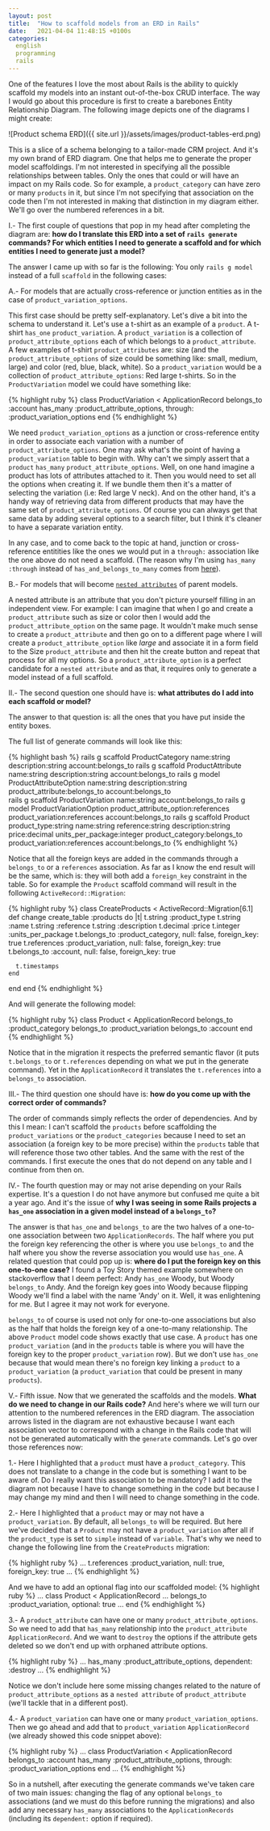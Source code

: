 ```yaml
---
layout: post
title:  "How to scaffold models from an ERD in Rails"
date:   2021-04-04 11:48:15 +0100s
categories:
  english
  programming
  rails
---
```

One of the features I love the most about Rails is the ability to quickly scaffold my models into an instant out-of-the-box CRUD interface. The way I would go about this procedure is first to create a barebones Entity Relationship Diagram. The following image depicts one of the diagrams I might create:

![Product schema ERD]({{ site.url }}/assets/images/product-tables-erd.png)

This is a slice of a schema belonging to a tailor-made CRM project. And it's my own brand of ERD diagram. One that helps me to generate the proper model scaffoldings. I'm not interested in specifying all the possible relationships between tables. Only the ones that could or will have an impact on my Rails code. So for example, a `product_category` can have zero or many `products` in it, but since I'm not specifying that association on the code then I'm not interested in making that distinction in my diagram either. We'll go over the numbered references in a bit.

I.- The first couple of questions that pop in my head after completing the diagram are: **how do I translate this ERD into a set of `rails generate` commands? For which entities I need to generate a scaffold and for which entities I need to generate just a model?**

The answer I came up with so far is the following: You only `rails g model` instead of a full `scaffold` in the following cases:

A.- For models that are actually cross-reference or junction entities as in the case of `product_variation_options`.

This first case should be pretty self-explanatory. Let's dive a bit into the schema to understand it. Let's use a t-shirt as an example of a `product`. A t-shirt `has_one` `product_variation`. A `product_variation` is a collection of `product_attribute_options` each of which belongs to a `product_attribute`. A few examples of t-shirt `product_attributes` are: size (and the `product_attribute_options` of size could be something like: small, medium, large) and color (red, blue, black, white). So a `product_variation` would be a collection of `product_attribute_options`: Red large t-shirts. So in the `ProductVariation` model we could have something like:

{% highlight ruby %}
class ProductVariation < ApplicationRecord
belongs_to :account
has_many :product_attribute_options, through: :product_variation_options
end
{% endhighlight %}

We need `product_variation_options` as a junction or cross-reference entity in order to associate each variation with a number of `product_attribute_options`. One may ask what's the point of having a `product_variation` table to begin with. Why can't we simply assert that a `product` `has_many` `product_attribute_options`. Well, on one hand imagine a product has lots of attributes attached to it. Then you would need to set all the options when creating it. If we bundle them then it's a matter of selecting the variation (i.e: Red large V neck). And on the other hand, it's a handy way of retrieving data from different products that may have the same set of `product_attribute_options`. Of course you can always get that same data by adding several options to a search filter, but I think it's cleaner to have a separate variation entity.

In any case, and to come back to the topic at hand, junction or cross-reference entitities like the ones we would put in a `through:` association like the one above do not need a scaffold. (The reason why I'm using `has_many :through` instead of `has_and_belongs_to_many` comes from [here][why-not-to-use-has-and-belongs-to-many]).

B.- For models that will become [`nested attributes`][nested-attributes] of parent models.

A nested attribute is an attribute that you don't picture yourself filling in an independent view. For example: I can imagine that when I go and create a `product_attribute` such as size or color then I would add the `product_attribute_option` on the same page. It wouldn't make much sense to create a `product_attribute` and then go on to a different page where I will create a `product_attribute_option` like *large* and associate it in a form field to the Size `product_attribute` and then hit the create button and repeat that process for all my options. So a `product_attribute_option` is a perfect candidate for a `nested attribute` and as that, it requires only to generate a model instead of a full scaffold.

II.- The second question one should have is: **what attributes do I add into each scaffold or model?**

The answer to that question is: all the ones that you have put inside the entity boxes.

The full list of generate commands will look like this:

{% highlight bash %}
rails g scaffold ProductCategory name:string description:string account:belongs_to
rails g scaffold ProductAttribute name:string description:string account:belongs_to
rails g model ProductAttributeOption name:string description:string product_attribute:belongs_to account:belongs_to  
rails g scaffold ProductVariation name:string account:belongs_to
rails g model ProductVariationOption product_attribute_option:references product_variation:references account:belongs_to
rails g scaffold Product product_type:string name:string reference:string description:string price:decimal units_per_package:integer product_category:belongs_to product_variation:references account:belongs_to
{% endhighlight %}

Notice that all the foreign keys are added in the commands through a `belongs_to` or a `references` association. As far as I know the end result will be the same, which is: they will both add a `foreign_key` constraint in the table. So for example the `Product` scaffold command will result in the following `ActiveRecord::Migration`:

{% highlight ruby %}
class CreateProducts < ActiveRecord::Migration[6.1]
def change
create_table :products do |t|
t.string :product_type
t.string :name
t.string :reference
t.string :description
t.decimal :price
t.integer :units_per_package
t.belongs_to :product_category, null: false, foreign_key: true
t.references :product_variation, null: false, foreign_key: true
t.belongs_to :account, null: false, foreign_key: true

      t.timestamps
    end
end
end
{% endhighlight %}

And will generate the following model:

{% highlight ruby %}
class Product < ApplicationRecord
belongs_to :product_category
belongs_to :product_variation
belongs_to :account
end
{% endhighlight %}

Notice that in the migration it respects the preferred semantic flavor (it puts `t.belongs_to` or `t.references` depending on what we put in the generate command). Yet in the `ApplicationRecord` it translates the `t.references` into a `belongs_to` association.

III.- The third question one should have is: **how do you come up with the correct order of commands?**

The order of commands simply reflects the order of dependencies. And by this I mean: I can't scaffold the `products` before scaffolding the `product_variations` or the `product_categories` because I need to set an association (a foreign key to be more precise) within the `products` table that will reference those two other tables. And the same with the rest of the commands. I first execute the ones that do not depend on any table and I continue from then on.

IV.- The fourth question may or may not arise depending on your Rails expertise. It's a question I do not have anymore but confused me quite a bit a year ago. And it's the issue of **why I was seeing in some Rails projects a `has_one` association in a given model instead of a `belongs_to`?**

The answer is that `has_one` and `belongs_to` are the two halves of a one-to-one association between two `ApplicationRecords`. The half where you put the foreign key referencing the other is where you use `belongs_to` and the half where you show the reverse association you would use `has_one`. A related question that could pop up is: **where do I put the foreign key on this one-to-one case?** I found a Toy Story themed example somewhere on stackoverflow that I deem perfect: Andy `has_one` Woody, but Woody `belongs_to` Andy. And the foreign key goes into Woody because flipping Woody we'll find a label with the name 'Andy' on it. Well, it was enlightening for me. But I agree it may not work for everyone.

`belongs_to` of course is used not only for one-to-one associations but also as the half that holds the foreign key of a one-to-many relationship. The above `Product` model code shows exactly that use case. A `product` has one `product_variation` (and in the `products` table is where you will have the foreign key to the proper `product_variation` row). But we don't use `has_one` because that would mean there's no foreign key linking a `product` to a `product_variation` (a `product_variation` that could be present in many `products`).

V.- Fifth issue. Now that we generated the scaffolds and the models. **What do we need to change in our Rails code?**
And here's where we will turn our attention to the numbered references in the ERD diagram. The association arrows listed in the diagram are not exhaustive because I want each association vector to correspond with a change in the Rails code that will not be generated automatically with the `generate` commands. Let's go over those references now:

1.- Here I highlighted that a `product` must have a `product_category`. This does not translate to a change in the code but is something I want to be aware of. Do I really want this association to be mandatory? I add it to the diagram not because I have to change something in the code but because I may change my mind and then I will need to change something in the code.

2.- Here I highlighted that a `product` may or may not have a `product_variation`. By default, all `belongs_to` will be required. But here we've decided that a `Product` may not have a `product_variation` after all if the `product_type` is set to `simple` instead of `variable`. That's why we need to change the following line from the `CreateProducts` migration:

{% highlight ruby %}
...
t.references :product_variation, null: true, foreign_key: true
...
{% endhighlight %}

And we have to add an optional flag into our scaffolded model:
{% highlight ruby %}
...
class Product < ApplicationRecord
...
belongs_to :product_variation, optional: true
...
end
{% endhighlight %}

3.- A `product_attribute` can have one or many `product_attribute_options`.  So we need to add that `has_many` relationship into the `product_attribute` `ApplicationRecord`. And we want to `destroy` the options if the attribute gets deleted so we don't end up with orphaned attribute options.

{% highlight ruby %}
...
has_many :product_attribute_options, dependent: :destroy
...
{% endhighlight %}

Notice we don't include here some missing changes related to the nature of `product_attribute_options` as a `nested attribute` of `product_attribute` (we'll tackle that in a different post).

4.- A `product_variation` can have one or many `product_variation_options`. Then we go ahead and add that to `product_variation` `ApplicationRecord` (we already showed this code snippet above):

{% highlight ruby %}
...
class ProductVariation < ApplicationRecord
belongs_to :account
has_many :product_attribute_options, through: :product_variation_options
end
...
{% endhighlight %}

So in a nutshell, after executing the generate commands we've taken care of two main issues: changing the flag of any optional `belongs_to` associations (and we must do this before running the migrations) and also add any necessary `has_many` associations to the `ApplicationRecords` (including its `dependent:` option if required).

[nested-attributes]: https://api.rubyonrails.org/v6.1.3.1/classes/ActiveRecord/NestedAttributes/ClassMethods.html
[why-not-to-use-has-and-belongs-to-many]: https://flatironschool.com/blog/why-you-dont-need-has-and-belongs-to-many